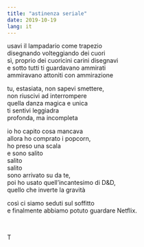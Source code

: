 ```yaml
---
title: "astinenza seriale"
date: 2019-10-19
lang: it
---
```

usavi il lampadario come trapezio  
disegnando volteggiando dei cuori  
sì, proprio dei cuoricini carini disegnavi  
e sotto tutti ti guardavano ammirati  
ammiravano attoniti con ammirazione

tu, estasiata, non sapevi smettere,  
non riuscivi ad interrompere  
quella danza magica e unica  
ti sentivi leggiadra  
profonda, ma incompleta

io ho capito cosa mancava  
allora ho comprato i popcorn,  
ho preso una scala  
e sono salito  
salito  
salito  
sono arrivato su da te,  
poi ho usato quell’incantesimo di D&D,  
quello che inverte la gravità

così ci siamo seduti sul soffitto  
e finalmente abbiamo potuto guardare Netflix.

<br />

T 
